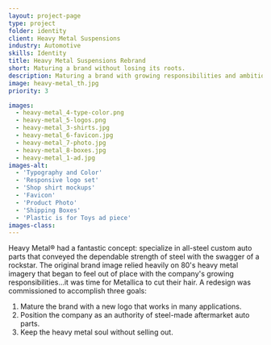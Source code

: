 ```yaml
---
layout: project-page
type: project
folder: identity
client: Heavy Metal Suspensions
industry: Automotive
skills: Identity
title: Heavy Metal Suspensions Rebrand
short: Maturing a brand without losing its roots.
description: Maturing a brand with growing responsibilities and ambitions without losing its rockstar soul.
image: heavy-metal_th.jpg
priority: 3

images: 
  - heavy-metal_4-type-color.png
  - heavy-metal_5-logos.png
  - heavy-metal_3-shirts.jpg
  - heavy-metal_6-favicon.jpg
  - heavy-metal_7-photo.jpg
  - heavy-metal_8-boxes.jpg
  - heavy-metal_1-ad.jpg
images-alt:
  - 'Typography and Color'
  - 'Responsive logo set'
  - 'Shop shirt mockups'
  - 'Favicon'
  - 'Product Photo'
  - 'Shipping Boxes'
  - 'Plastic is for Toys ad piece'
images-class:
---
```



Heavy Metal® had a fantastic concept: specialize in all-steel custom auto parts that conveyed the dependable strength of steel with the swagger of a rockstar. The original brand image relied heavily on 80's heavy metal imagery that began to feel out of place with the company's growing responsibilities…it was time for Metallica to cut their hair. A redesign was commissioned to accomplish three goals:
1. Mature the brand with a new logo that works in many applications.
2. Position the company as an authority of steel-made aftermarket auto parts.
3. Keep the heavy metal soul without selling out.
